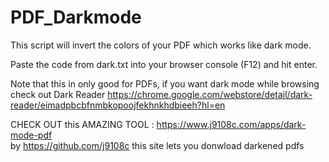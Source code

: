 # PDF_Darkmode
This script will invert the colors of your PDF which works like dark mode.

Paste the code from dark.txt into your browser console (F12) and hit enter.

Note that this in only good for PDFs, if you want dark mode while browsing check out Dark Reader
https://chrome.google.com/webstore/detail/dark-reader/eimadpbcbfnmbkopoojfekhnkhdbieeh?hl=en

CHECK OUT this AMAZING TOOL : https://www.j9108c.com/apps/dark-mode-pdf  
by https://github.com/j9108c this site lets you donwload darkened pdfs
